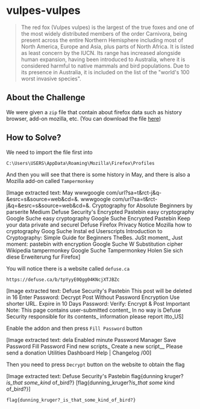 # vulpes-vulpes
> The red fox (Vulpes vulpes) is the largest of the true foxes and one of the most widely distributed members of the order Carnivora, being present across the entire Northern Hemisphere including most of North America, Europe and Asia, plus parts of North Africa. It is listed as least concern by the IUCN. Its range has increased alongside human expansion, having been introduced to Australia, where it is considered harmful to native mammals and bird populations. Due to its presence in Australia, it is included on the list of the "world's 100 worst invasive species".

## About the Challenge
We were given a `zip` file that contain about firefox data such as history browser, add-on mozilla, etc. (You can download the file [here](vulpes-vuples.zip))

## How to Solve?
We need to import the file first into

```
C:\Users\USERS\AppData\Roaming\Mozilla\Firefox\Profiles
```

And then you will see that there is some history in May, and there is also a Mozilla add-on called `Tampermonkey`


[Image extracted text: May
wwwgoogle com/url?sa=t&rct-j&q-&esrc=s&source=web&cd=&.
wwwgoogle com/url?sa=t&rct-j&q=&esrc=s&source=web&cd=&.
<New userscript>
<New userscript>
Cryptography for Absolute Beginners
by parserite
Medium
Defuse Security's Encrypted Pastebin
easy cryptography
Google Suche
easy cryptography
Google Suche
Encrypted Pastebin
Keep your data private and securel
Defuse
Firefox Privacy Notice
Mozilla
how to cryptography
Goog
Suche
Instal
ed Userscripts
Introduction to Cryptography: Simple Guide for Beginners
TheBes.
JuSt
moment_
Just
moment:
pastebin with encryption
Google Suche
W Substitution cipher
Wikipedia
tampermonkey
Google Suche
Tampermonkey
Holen Sie sich diese Erweiterung fur
Firefox]


You will notice there is a website called `defuse.ca`

```
https://defuse.ca/b/tpYyyE0Qgg04KNcjXTJBZc
```


[Image extracted text: Defuse Security's Pastebin
This post will be deleted in 16
Enter Password:
Decrypt
Post Without Password Encryption
Use shorter URL. Expire in
10 Days
Password:
Verify:
Encrypt & Post
Important Note: This page contains user-submitted content_
In no way is Defuse Security responsible for its contents_
information please report itto_US]


Enable the addon and then press `Fill Password` button


[Image extracted text: dela
Enabled
minute
Password Manager
Save Password
Fill Password
Find new scripts_
Create a new script__
Please send a donation
Utilities
Dashboard
Help | Changelog /00]


Then you need to press `Decrypt` button on the website to obtain the flag


[Image extracted text: Defuse Security's Pastebin
flag{dunning
kruger?_is_that
some_kind_
of_bird?}
[flag{dunning_kruger?_is_that
some_
kind
of_bird?}]


```
flag{dunning_kruger?_is_that_some_kind_of_bird?}
```